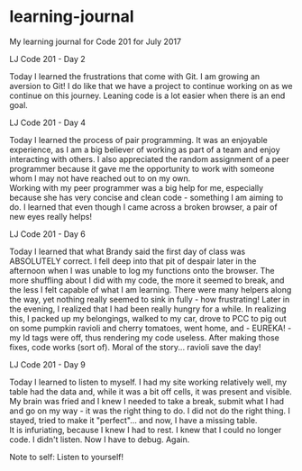 # learning-journal
My learning journal for Code 201 for July 2017

LJ Code 201 - Day 2

Today I learned the frustrations that come with Git.  I am growing an aversion to Git!
I do like that we have a project to continue working on as we continue on  this journey.  Leaning code is a lot easier when there is an end goal.  

LJ Code 201 - Day 4

Today I learned the process of pair programming.  It was an enjoyable experience, as I am a big believer of working as part of a team and enjoy interacting with others.  I also appreciated the random assignment of a peer programmer because it gave me the opportunity to work with someone whom I may not have reached out to on my own.  
Working with my peer programmer was a big help for me, especially because she has very concise and clean code - something I am aiming to do.  I learned that even though I came across a broken browser, a pair of new eyes really helps!  

LJ Code 201 - Day 6

Today I learned that what Brandy said the first day of class was ABSOLUTELY correct.  I fell deep into that pit of despair later in the afternoon when I was unable to log my functions onto the browser.  The more shuffling about I did with my code, the more it seemed to break, and the less I felt capable of what I am learning.  There were many helpers along the way, yet nothing really seemed to sink in fully - how frustrating!
Later in the evening, I realized that I had been really hungry for a while.  In realizing this, I packed up my belongings, walked to my car, drove to PCC to pig out on some pumpkin ravioli and cherry tomatoes, went home, and - EUREKA! - my Id tags were off, thus rendering my code useless.  After making those fixes, code works (sort of).  Moral of the story... ravioli save the day!

LJ Code 201 - Day 9

Today I learned to listen to myself.  I had my site working relatively well, my table had the data and, while it was a bit off cells, it was present and visible.  My brain was fried and I knew I needed to take a break, submit what I had and go on my way - it was the right thing to do.  I did not do the right thing.  I stayed, tried to make it "perfect"... and now, I have a missing table.  
It is infuriating, because I knew I had to rest.  I knew that I could no longer code.  I didn't listen. Now I have to debug. Again.  

Note to self: Listen to yourself! 
